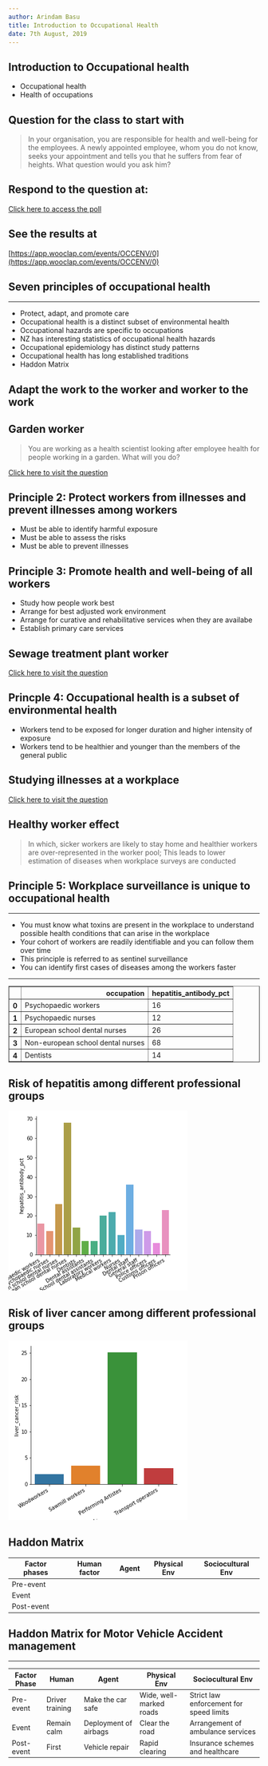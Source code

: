 ```yaml
---
author: Arindam Basu
title: Introduction to Occupational Health
date: 7th August, 2019
---
```


## Introduction to Occupational health

- Occupational health 
- Health of occupations

## Question for the class to start with

> In your organisation, you are responsible for health and well-being for the employees. A newly appointed employee, whom you do not know, seeks your appointment and tells you that he suffers from fear of heights. What question would you ask him?

## Respond to the question at:

[Click here to access the poll](https://www.wooclap.com/OCCENV)

[](https://app.wooclap.com/OCCENV)

## See the results at

[https://app.wooclap.com/events/OCCENV/0](https://app.wooclap.com/events/OCCENV/0)

## Seven principles of occupational health

--------

- Protect, adapt, and promote care
- Occupational health is a distinct subset of environmental health
- Occupational hazards are specific to occupations
- NZ has interesting statistics of occupational health hazards
- Occupational epidemiology has distinct study patterns
- Occupational health has long established traditions
- Haddon Matrix

## Adapt the work to the worker and worker to the work

## Garden worker
> You are working as a health scientist looking after employee health for people working in a garden. What will you do?

[Click here to visit the question](https://www.wooclap.com/OCCENV)

## Principle 2: Protect workers from illnesses and prevent illnesses among workers
- Must be able to identify harmful exposure
- Must be able to assess the risks
- Must be able to prevent illnesses

## Principle 3: Promote health and well-being of all workers
- Study how people work best
- Arrange for best adjusted work environment
- Arrange for curative and rehabilitative services when they are availabe
- Establish primary care services

## Sewage treatment plant worker

[Click here to visit the question](https://www.wooclap.com/OCCENV)

## Princple 4: Occupational health is a subset of environmental health
- Workers tend to be exposed for longer duration and higher intensity of exposure
- Workers tend to be healthier and younger than the members of the general public

## Studying illnesses at a workplace

[Click here to visit the question](https://www.wooclap.com/OCCENV)

## Healthy worker effect

> In which, sicker workers are likely to stay home and healthier workers are over-represented in the worker pool; This leads to lower estimation of diseases when workplace surveys are conducted

## Principle 5: Workplace surveillance is unique to occupational health

----------
- You must know what toxins are present in the workplace to understand possible health conditions that can arise in the workplace
- Your cohort of workers are readily identifiable and you can follow them over time
- This principle is referred to as sentinel surveillance
- You can identify first cases of diseases among the workers faster

------

<div>
<style scoped>
    .dataframe tbody tr th:only-of-type {
        vertical-align: middle;
    }

    .dataframe tbody tr th {
        vertical-align: top;
    }

    .dataframe thead th {
        text-align: right;
    }
</style>
<table border="1" class="dataframe">
  <thead>
    <tr style="text-align: right;">
      <th></th>
      <th>occupation</th>
      <th>hepatitis_antibody_pct</th>
    </tr>
  </thead>
  <tbody>
    <tr>
      <th>0</th>
      <td>Psychopaedic workers</td>
      <td>16</td>
    </tr>
    <tr>
      <th>1</th>
      <td>Psychopaedic nurses</td>
      <td>12</td>
    </tr>
    <tr>
      <th>2</th>
      <td>European school dental nurses</td>
      <td>26</td>
    </tr>
    <tr>
      <th>3</th>
      <td>Non-european school dental nurses</td>
      <td>68</td>
    </tr>
    <tr>
      <th>4</th>
      <td>Dentists</td>
      <td>14</td>
    </tr>
  </tbody>
</table>
</div>


## Risk of hepatitis among different professional groups
![Hepatitis](occ.png)


## Risk of liver cancer among different professional groups

![](liver_ca.png)


## Haddon Matrix

| Factor phases | Human factor | Agent | Physical Env | Sociocultural Env |
|---------------|--------------|-------|--------------|-------------------|
| Pre-event     |              |       |              |                   |
| Event         |              |       |              |                   |
| Post-event    |              |       |              |                   |

## Haddon Matrix for Motor Vehicle Accident management

---------

| Factor Phase | Human   | Agent | Physical Env  | Sociocultural Env |
|--------------|---------|-------|---------------|-------------------|
| Pre-event    | Driver training | Make the car safe | Wide, well-marked roads | Strict law enforcement for speed limits |
| Event        | Remain calm | Deployment of airbags | Clear the road | Arrangement of ambulance services |
| Post-event   | First  | Vehicle repair | Rapid clearing | Insurance schemes and healthcare |


